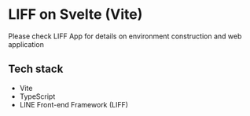 # LIFF on Svelte (Vite)

Please check LIFF App for details on environment construction and web application

## Tech stack

- Vite
- TypeScript
- LINE Front-end Framework (LIFF)

